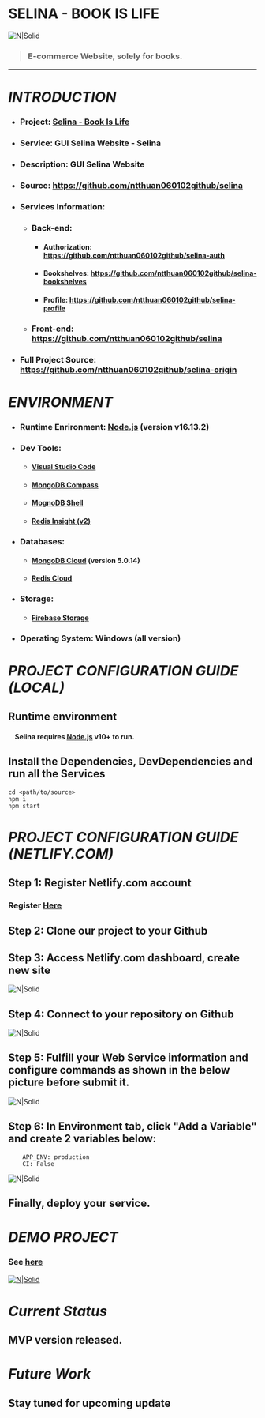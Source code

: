 # **SELINA - BOOK IS LIFE**
[![N|Solid](https://firebasestorage.googleapis.com/v0/b/selina-d8690.appspot.com/o/Selina%20small.png?alt=media&token=9aeb31a4-6a94-4743-832f-6c065ca0dbdf)](https://selina-ecommerce.netlify.app/)
> ### E-commerce Website, solely for books.

---
# **_INTRODUCTION_**
- ### Project: [Selina - Book Is Life](https://selina-ecommerce.netlify.app/)
- ### Service: GUI Selina Website - Selina
- ### Description: GUI Selina Website
- ### Source: https://github.com/ntthuan060102github/selina
- ### Services Information:
    - ### Back-end: 
        - #### Authorization: https://github.com/ntthuan060102github/selina-auth
        - #### Bookshelves: https://github.com/ntthuan060102github/selina-bookshelves
        - #### Profile: https://github.com/ntthuan060102github/selina-profile
    - ### Front-end: https://github.com/ntthuan060102github/selina
- ### Full Project Source: https://github.com/ntthuan060102github/selina-origin

# **_ENVIRONMENT_**
- ### Runtime Enrironment: [Node.js] (version v16.13.2)
- ### Dev Tools: 
    - #### [Visual Studio Code]
    - #### [MongoDB Compass]
    - #### [MognoDB Shell]
    - #### [Redis Insight (v2)]
- ### Databases:
    - #### [MongoDB Cloud] (version 5.0.14)
    - #### [Redis Cloud]
- ### Storage:
    - #### [Firebase Storage]
- ### Operating System: Windows (all version)
# **_PROJECT CONFIGURATION GUIDE (LOCAL)_**
## Runtime environment
#### &nbsp; &nbsp; Selina requires [Node.js](https://nodejs.org/en/download/) v10+ to run.
## Install the Dependencies, DevDependencies and run all the Services
```
cd <path/to/source>
npm i
npm start
```

# **_PROJECT CONFIGURATION GUIDE (NETLIFY.COM)_**
## Step 1: Register Netlify.com account 
### Register [Here](https://www.netlify.com/)
## Step 2: Clone our project to your Github
## Step 3: Access Netlify.com dashboard, create new site
![N|Solid](https://firebasestorage.googleapis.com/v0/b/selina-d8690.appspot.com/o/Screenshot%202023-01-07%20174354.png?alt=media&token=cfb6079f-4c90-4849-98e8-4151a58d6304)
## Step 4: Connect to your repository on Github
![N|Solid](https://firebasestorage.googleapis.com/v0/b/selina-d8690.appspot.com/o/Screenshot%202023-01-07%20174535.png?alt=media&token=1cf5bda8-5798-4bea-83e0-15236ab5e80a)
## Step 5: Fulfill your Web Service information and configure commands as shown in the below picture before submit it.
![N|Solid](https://firebasestorage.googleapis.com/v0/b/selina-d8690.appspot.com/o/Screenshot%202023-01-07%20174728.png?alt=media&token=8bab52b4-8aa0-4595-a727-e28a9b72d9d7)

## Step 6: In Environment tab, click "Add a Variable" and create 2 variables below:
```
    APP_ENV: production
    CI: False
```
![N|Solid](https://firebasestorage.googleapis.com/v0/b/selina-d8690.appspot.com/o/Screenshot%202023-01-07%20174912.png?alt=media&token=041b8b00-646f-4257-98b7-bb502a018162)
## Finally, deploy your service.
# **_DEMO PROJECT_**
### See [here](https://www.youtube.com/watch?v=xlc2mJa0J6Q)
[![N|Solid](https://firebasestorage.googleapis.com/v0/b/selina-d8690.appspot.com/o/Screenshot%202023-01-07%20164826.png?alt=media&token=795a38fc-63b3-42b6-a82d-c2dfe219cdd6)](https://www.youtube.com/watch?v=xlc2mJa0J6Q)

# **_Current Status_**
## MVP version released.

# **_Future Work_**
## Stay tuned for upcoming update

[Visual Studio Code]: <https://code.visualstudio.com/download>
[MongoDB Compass]: <https://www.mongodb.com/products/compass>
[MognoDB Shell]: <https://www.mongodb.com/try/download/shell>
[Redis Insight (v2)]: <https://redis.io/docs/getting-started/installation/>
[MongoDB Cloud]: <https://www.mongodb.com/home>
[Redis Cloud]: <https://redis.io/>
[Node.js]: <https://nodejs.org/en/>
[Firebase Storage]: <https://console.firebase.google.com/u/0/?>